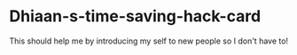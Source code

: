 # Dhiaan-s-time-saving-hack-card
This should help me by introducing my self to new people so I don't have to!
